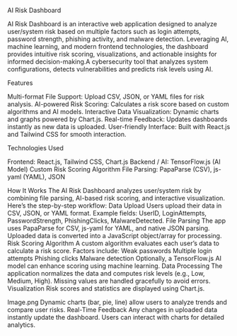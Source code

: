 AI Risk Dashboard

AI Risk Dashboard is an interactive web application designed to analyze user/system risk based on multiple factors such as login attempts, password strength, phishing activity, and malware detection. Leveraging AI, machine learning, and modern frontend technologies, the dashboard provides intuitive risk scoring, visualizations, and actionable insights for informed decision-making.A cybersecurity tool that analyzes system configurations, detects vulnerabilities and predicts risk levels using AI.  

Features

Multi-format File Support: Upload CSV, JSON, or YAML files for risk analysis.
AI-powered Risk Scoring: Calculates a risk score based on custom algorithms and AI models.
Interactive Data Visualization: Dynamic charts and graphs powered by Chart.js.
Real-time Feedback: Updates dashboards instantly as new data is uploaded.
User-friendly Interface: Built with React.js and Tailwind CSS for smooth interaction.

Technologies Used

Frontend:
React.js, Tailwind CSS, Chart.js
Backend / AI:
TensorFlow.js (AI Model)
Custom Risk Scoring Algorithm
File Parsing:
PapaParse (CSV), js-yaml (YAML), JSON

How It Works
The AI Risk Dashboard analyzes user/system risk by combining file parsing, AI-based risk scoring, and interactive visualization. Here’s the step-by-step workflow:
Data Upload
Users upload their data in CSV, JSON, or YAML format.
Example fields: UserID, LoginAttempts, PasswordStrength, PhishingClicks, MalwareDetected.
File Parsing
The app uses PapaParse for CSV, js-yaml for YAML, and native JSON parsing.
Uploaded data is converted into a JavaScript object/array for processing.
Risk Scoring Algorithm
A custom algorithm evaluates each user’s data to calculate a risk score.
Factors include:
Weak passwords
Multiple login attempts
Phishing clicks
Malware detection
Optionally, a TensorFlow.js AI model can enhance scoring using machine learning.
Data Processing
The application normalizes the data and computes risk levels (e.g., Low, Medium, High).
Missing values are handled gracefully to avoid errors.
Visualization
Risk scores and statistics are displayed using Chart.js.

Image.png
Dynamic charts (bar, pie, line) allow users to analyze trends and compare user risks.
Real-Time Feedback
Any changes in uploaded data instantly update the dashboard.
Users can interact with charts for detailed analytics.
